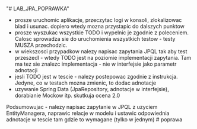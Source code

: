 "# LAB_JPA_POPRAWKA" 

 - prosze uruchomic aplikacje, przeczytac logi w konsoli, zlokalizowac blad i usunac. dopiero wtedy mozna przystapic do dalszych punktow
 - prosze wyszukac wszystkie TODO i wypelnic je zgodnie z poleceniem. Calosc sprowadza sie do uruchomienia wszystkich testow - testy MUSZA przechodzic. 
 - w wiekszosci przypadkow nalezy napisac zapytania JPQL tak aby test przeszedl - wtedy TODO jest na poziomie implementacji zapytania. Tam ma tez sie znalezc implementacja - nie w interfejsie jako parametr adnotacji
 - jesli TODO jest w tescie - nalezy postepowac zgodnie z instrukcja. Jedyne, co w testach mozna zmienic, to dodac adnotacje
 - uzywanie Spring Data (JpaRepository, adnotacje w interfejsie), dorabianie Mockow itp. skutkuja ocena 2.0
 
 
 Podsumowujac - nalezy napisac zapytanie w JPQL z uzyciem EntityManagera, naprawic relacje w modelu i ustawic odpowiednia adnotacje w tescie tam gdzie to wymagane (tylko w jednym)
#   p o p r a w a  
 